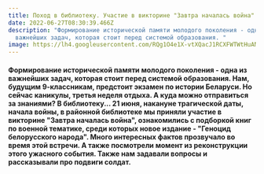 ```yaml
---
title: Поход в библиотеку. Участие в викторине "Завтра началась война"
date: 2022-06-27T08:30:39.466Z
description: "Формирование исторической памяти молодого поколения - одна из
  важнейших задач, которая стоит перед системой образования. "
image: https://lh4.googleusercontent.com/RQg1O4e1X-vtXQacJ1RCXFWTWtHuANALPwCywjj1EqWhkJOcNPYC77Mh-fl2hU8rOJe-ft6qd9dsUe7ubDGpIZz3WdBOOw3kGhkhl76D0cUOVR-M7Gm-x74UUd_9bgIwRA=w1280
---
```

#### Формирование исторической памяти молодого поколения - одна из важнейших задач, которая стоит перед системой образования. Нам, будущим 9-классникам, предстоит экзамен по истории Беларуси. Но сейчас каникулы, третья неделя отдыха. А куда можно отправиться за знаниями? В библиотеку... 21 июня, накануне трагической даты, начала войны, в районной библиотеке мы приняли участие в викторине "Завтра началась война", ознакомились с подборкой книг по военной тематике, среди которых новое издание - "Геноцид белорусского народа". Много интересных фактов прозвучало во время этой встречи. А также посмотрели момент из реконструкции этого ужасного события. Также нам задавали вопросы и рассказывали про подвиги солдат.